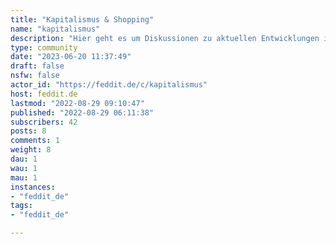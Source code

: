 ```yaml
---
title: "Kapitalismus & Shopping" 
name: "kapitalismus"
description: "Hier geht es um Diskussionen zu aktuellen Entwicklungen im Kapitalismus, Inflation, Kapitalismus im Endstadium, Globalisierung der Verbrauchermärkte, Zollbetrug und Umsatzsteuer und sämtliche anderen widerwärtigen Auswüchse der Geldmafia. Und falls ihr einen guten Deal für Luxusgüter habt, postet das hier auch gerne! Konsumiert.Am Witzigsten ist, wenn ihr abwechselnd Meldungen über Rekordgewinne oder Wirtschaftswachstum postet und dann adjazente Meldungen über Einschränkungen von Personengruppen, die davon nicht Nutznießer sind nachschiebt."
type: community
date: "2023-06-20 11:37:49"
draft: false
nsfw: false
actor_id: "https://feddit.de/c/kapitalismus"
host: feddit.de
lastmod: "2022-08-29 09:10:47"
published: "2022-08-29 06:11:38"
subscribers: 42
posts: 8
comments: 1
weight: 8
dau: 1
wau: 1
mau: 1
instances:
- "feddit_de"
tags: 
- "feddit_de"

---
```

